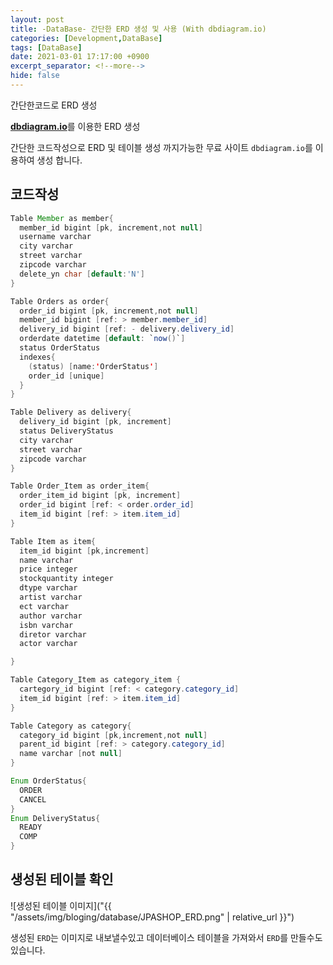 ```yaml
---
layout: post
title: -DataBase- 간단한 ERD 생성 및 사용 (With dbdiagram.io)
categories: [Development,DataBase]
tags: [DataBase]
date: 2021-03-01 17:17:00 +0900
excerpt_separator: <!--more-->
hide: false
---
```

 간단한코드로 ERD 생성
<!--more-->  

[**dbdiagram.io**](https://dbdiagram.io/d)를 이용한 ERD 생성  

간단한 코드작성으로 ERD 및 테이블 생성 까지가능한 무료 사이트 `dbdiagram.io`를 이용하여 생성 합니다.  
## 코드작성  

```java
Table Member as member{
  member_id bigint [pk, increment,not null]
  username varchar
  city varchar
  street varchar
  zipcode varchar
  delete_yn char [default:'N']
}

Table Orders as order{
  order_id bigint [pk, increment,not null]
  member_id bigint [ref: > member.member_id]
  delivery_id bigint [ref: - delivery.delivery_id]
  orderdate datetime [default: `now()`]
  status OrderStatus
  indexes{
    (status) [name:'OrderStatus']
    order_id [unique]
  }
}

Table Delivery as delivery{
  delivery_id bigint [pk, increment]
  status DeliveryStatus
  city varchar
  street varchar
  zipcode varchar
}

Table Order_Item as order_item{
  order_item_id bigint [pk, increment]
  order_id bigint [ref: < order.order_id]
  item_id bigint [ref: > item.item_id]
}

Table Item as item{
  item_id bigint [pk,increment]
  name varchar
  price integer
  stockquantity integer
  dtype varchar
  artist varchar
  ect varchar
  author varchar
  isbn varchar
  diretor varchar
  actor varchar

}

Table Category_Item as category_item {
  cartegory_id bigint [ref: < category.category_id]
  item_id bigint [ref: > item.item_id]
}

Table Category as category{
  category_id bigint [pk,increment,not null]
  parent_id bigint [ref: > category.category_id]
  name varchar [not null]
}

Enum OrderStatus{
  ORDER
  CANCEL
}
Enum DeliveryStatus{
  READY
  COMP
}

```  


## 생성된 테이블 확인
![생성된 테이블 이미지]("{{ "/assets/img/bloging/database/JPASHOP_ERD.png" | relative_url }}")  

생성된 `ERD`는 이미지로 내보낼수있고 데이터베이스 테이블을 가져와서 `ERD`를 만들수도 있습니다.
